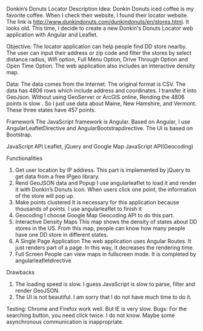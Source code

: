Donkin’s Donuts Locator Description
Idea:
Donkin Donuts iced coffee is my favorite coffee. When I check their website, I found their locator
website. The link is http://www.dunkindonuts.com/dunkindonuts/en/stores.html. It looks old.
This time, I decide to create a new Donkin's Donuts Locator web application with Angular and
Leaflet.

Objective:
The locator application can help people find DD store nearby. The user can input their address
or zip code and filter the stores by select distance radius, Wifi option, Full Menu Option, Drive
Through Option and Open Time Option. The web application also includes an interactive density
map.

Data:
The data comes from the Internet. The original format is CSV. The data has 4806 rows which
include address and coordinates. I transfer it into GeoJson. Without using GeoServer or ArcGIS
online, Rending the 4806 points is slow . So I just use data about Maine,
New Hamshire, and Vermont. These three states have
457 points.

Framework
The JavaScript framework is Angular. Based on Angular, I use AngularLeafletDirective
and
AngularBootstrapdirective.
The UI is based on Bootstrap.

JavaScript API
Leaflet, jQuery and Google Map JavaScript API(Geocoding)

Functionalities
1) Get user location by IP address.
This part is implemented by jQuery to get data from a free IPgeo
library.
2) Rend GeoJSON data and Popup
I use angularleaflet
to load it and render it with Donkin’s Donuts icon. When users click one
point, the information of the store will pop up.
3) Make points clustered
It is necessary for this application because thousands of points.
I use angularleaflet
to finish it
4) Geocoding
I choose Google Map Geocoding API to do this part.
5) Interactive Density Maps
This map shows the density of states about DD stores in the US. From this map, people can
know how many people have one DD store in different states.
6) A Single Page Application
The web application uses Angular Routes. It just renders part of a page. In this way, it
decreases the rendering time.
7) Full Screen
People can view maps in fullscreen
mode. It is completed by angularleafletdirective

Drawbacks
1) The loading speed is slow. I guess JavaScript is slow to parse, filter and render GeoJSON.
2) The UI is not beautiful. I am sorry that I do not have much time to do it.

Testing:
Chrome and Firefox work well.
But IE is very slow.
Bugs:
For the searching button, you need click twice. I do not know. Maybe some asynchronous
communication is inappropriate.